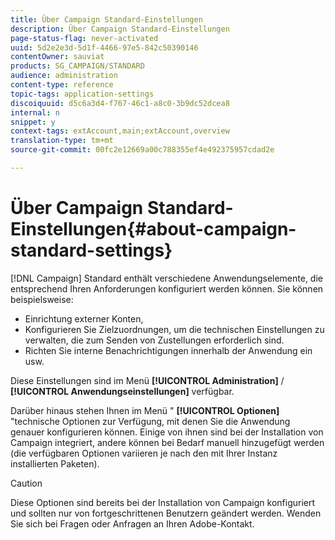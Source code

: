 ```yaml
---
title: Über Campaign Standard-Einstellungen
description: Über Campaign Standard-Einstellungen
page-status-flag: never-activated
uuid: 5d2e2e3d-5d1f-4466-97e5-842c50390146
contentOwner: sauviat
products: SG_CAMPAIGN/STANDARD
audience: administration
content-type: reference
topic-tags: application-settings
discoiquuid: d5c6a3d4-f767-46c1-a8c0-3b9dc52dcea8
internal: n
snippet: y
context-tags: extAccount,main;extAccount,overview
translation-type: tm+mt
source-git-commit: 00fc2e12669a00c788355ef4e492375957cdad2e

---
```



# Über Campaign Standard-Einstellungen{#about-campaign-standard-settings}

[!DNL Campaign] Standard enthält verschiedene Anwendungselemente, die entsprechend Ihren Anforderungen konfiguriert werden können. Sie können beispielsweise:

* Einrichtung externer Konten,
* Konfigurieren Sie Zielzuordnungen, um die technischen Einstellungen zu verwalten, die zum Senden von Zustellungen erforderlich sind.
* Richten Sie interne Benachrichtigungen innerhalb der Anwendung ein usw.

Diese Einstellungen sind im Menü **[!UICONTROL Administration]** / **[!UICONTROL Anwendungseinstellungen]** verfügbar.

Darüber hinaus stehen Ihnen im Menü " **[!UICONTROL Optionen]** "technische Optionen zur Verfügung, mit denen Sie die Anwendung genauer konfigurieren können. Einige von ihnen sind bei der Installation von Campaign integriert, andere können bei Bedarf manuell hinzugefügt werden (die verfügbaren Optionen variieren je nach den mit Ihrer Instanz installierten Paketen).

>[!CAUTION]
>
>Diese Optionen sind bereits bei der Installation von Campaign konfiguriert und sollten nur von fortgeschrittenen Benutzern geändert werden. Wenden Sie sich bei Fragen oder Anfragen an Ihren Adobe-Kontakt.

